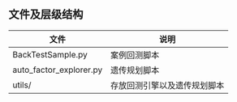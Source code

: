 ## 文件及层级结构
|  文件   |  说明  |
|  ----  | ----  |
| BackTestSample.py  | 案例回测脚本 |
| auto_factor_explorer.py  | 遗传规划脚本 |
| utils/  | 存放回测引擎以及遗传规划脚本 |

